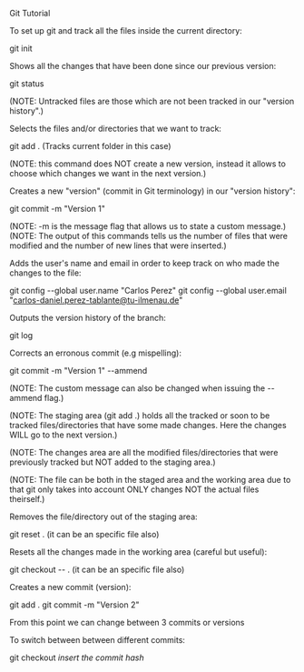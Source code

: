 Git Tutorial

To set up git and track all the files inside the current directory:

git init 

Shows all the changes that have been done since our previous version:

git status

(NOTE: Untracked files are those which are not been tracked in our "version history".)

Selects the files and/or directories that we want to track:

git add . (Tracks current folder in this case)

(NOTE: this command does NOT create a new version, instead it allows to choose which changes we want in the next version.)

Creates a new "version" (commit in Git terminology) in our "version history":

git commit -m "Version 1"

(NOTE: -m is the message flag that allows us to state a custom message.)
(NOTE: The output of this commands tells us the number of files that were modified and the number of new lines that were inserted.)

Adds the user's name and email in order to keep track on who made the changes to the file:

git config --global user.name "Carlos Perez"
git config --global user.email "carlos-daniel.perez-tablante@tu-ilmenau.de"

Outputs the version history of the branch:

git log

Corrects an erronous commit (e.g mispelling):

git commit -m "Version 1" --ammend

(NOTE: The custom message can also be changed when issuing the --ammend flag.)

(NOTE: The staging area (git add .) holds all the tracked or soon to be tracked files/directories that have some made changes. Here the changes WILL go to the next version.)

(NOTE: The changes area are all the modified files/directories that were previously tracked but NOT added to the staging area.)

(NOTE: The file can be both in the staged area and the working area due to that git only takes into account ONLY changes NOT the actual files theirself.)

Removes the file/directory out of the staging area:

git reset . (it can be an specific file also)

Resets all the changes made in the working area (careful but useful):

git checkout -- . (it can be an specific file also)

Creates a new commit (version):

git add .
git commit -m "Version 2"

From this point we can change between 3 commits or versions

To switch between between different commits:

git checkout *insert the commit hash* 

